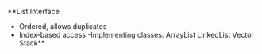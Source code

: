 **List Interface
- Ordered, allows duplicates
- Index-based access
-Implementing classes:
  ArrayList
  LinkedList
  Vector
  Stack**
